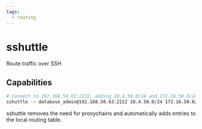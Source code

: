 ```yaml
---
tags:
  - routing
---
```

# sshuttle

Route traffic over SSH

## Capabilities

```bash
# Connect to 192.168.50.63:2222, adding 10.4.50.0/24 and 172.16.50.0/24 to our routing tables which will be forwarded through the connection
sshuttle -r database_admin@192.168.50.63:2222 10.4.50.0/24 172.16.50.0/24
```

sshuttle removes the need for proxychains and automatically adds entries to the local routing table.
